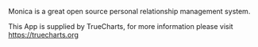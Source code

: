 Monica is a great open source personal relationship management system.

This App is supplied by TrueCharts, for more information please visit https://truecharts.org
